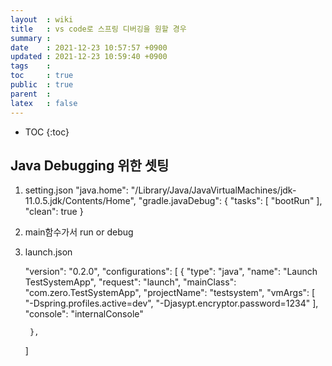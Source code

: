 ```yaml
---
layout  : wiki
title   : vs code로 스프링 디버깅을 원할 경우
summary : 
date    : 2021-12-23 10:57:57 +0900
updated : 2021-12-23 10:59:40 +0900
tags    : 
toc     : true
public  : true
parent  : 
latex   : false
---
```

* TOC
{:toc}

## Java Debugging 위한 셋팅

1. setting.json
    "java.home": "/Library/Java/JavaVirtualMachines/jdk-11.0.5.jdk/Contents/Home",
    "gradle.javaDebug": {
        "tasks": [
            "bootRun"
        ],
        "clean": true
    }

2. main함수가서 run or debug
 
3. launch.json

    "version": "0.2.0",
    "configurations": [
        {
            "type": "java",
            "name": "Launch TestSystemApp",
            "request": "launch",
            "mainClass": "com.zero.TestSystemApp",
            "projectName": "testsystem",
            "vmArgs": [
                "-Dspring.profiles.active=dev",
                "-Djasypt.encryptor.password=1234"
            ],
            "console": "internalConsole"
            
        }, 
    ]


